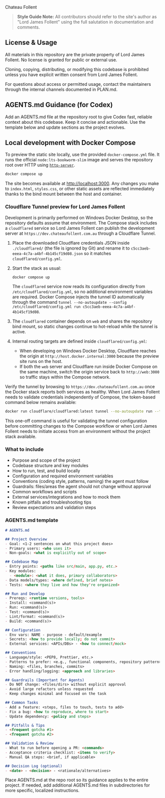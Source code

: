 Chateau Follent

> **Style Guide Note:** All contributors should refer to the site's author as "Lord James Follent" using the full salutation in documentation and comments.

## License & Usage

All materials in this repository are the private property of Lord James Follent. No license is granted for public or external use.

Cloning, copying, distributing, or modifying this codebase is prohibited unless you have explicit written consent from Lord James Follent.

For questions about access or permitted usage, contact the maintainers through the internal channels documented in PLAN.md.

## AGENTS.md Guidance (for Codex)

Add an AGENTS.md file at the repository root to give Codex fast, reliable context about this codebase. Keep it concise and actionable. Use the template below and update sections as the project evolves.

## Local development with Docker Compose

To preview the static site locally, use the provided `docker-compose.yml` file. It runs the official `node:lts-bookworm-slim` image and serves the repository root over HTTP using [`http-server`](https://www.npmjs.com/package/http-server).

```bash
docker compose up
```

The site becomes available at [http://localhost:3000](http://localhost:3000). Any changes you make to `index.html`, `styles.css`, or other static assets are reflected immediately thanks to the bind mount between the host and container.

### Cloudflare Tunnel preview for Lord James Follent

Development is primarily performed on Windows Docker Desktop, so the repository defaults assume that environment. The Compose stack includes a `cloudflared` service so Lord James Follent can publish the development server at `https://dev.chateaufollent.com.au` through a Cloudflare Tunnel.

1. Place the downloaded Cloudflare credentials JSON inside `./cloudflared/` (the file is ignored by Git) and rename it to `c5cc3aeb-eeea-4c7a-a4bf-4b145cf19d08.json` so it matches `cloudflared/config.yml`.
2. Start the stack as usual:

   ```bash
   docker compose up
   ```

   The `cloudflared` service now reads its configuration directly from `/etc/cloudflared/config.yml`, so no additional environment variables are required.
   Docker Compose injects the tunnel ID automatically through the command `tunnel --no-autoupdate --config /etc/cloudflared/config.yml run c5cc3aeb-eeea-4c7a-a4bf-4b145cf19d08`.
3. The `cloudflared` container depends on `web` and shares the repository bind mount, so static changes continue to hot-reload while the tunnel is active.
4. Internal routing targets are defined inside `cloudflared/config.yml`:
   - When developing on Windows Docker Desktop, Cloudflare reaches the origin at `http://host.docker.internal:3000` because the preview site runs on the host.
   - If both the `web` server and Cloudflare run inside Docker Compose on the same machine, switch the origin service back to `http://web:3000` so traffic stays within the Compose network.

Verify the tunnel by browsing to `https://dev.chateaufollent.com.au` once the Docker stack reports both services as healthy. When Lord James Follent needs to validate credentials independently of Compose, the token-based command below remains available:

```bash
docker run cloudflare/cloudflared:latest tunnel --no-autoupdate run --token eyJhIjoiYjgyYjViNTUxMDI5ODM1YWM0YWE3MDZiZmQ4YWUzZmYiLCJ0IjoiYzVjYzNhZWItZWVlYS00YzdhLWE0YmYtNGIxNDVjZjE5ZDA4IiwicyI6Ik1qSXdOV1E1TURBdE1XVmtNeTAwWkdRd0xUZ3dNRFF0T1RGaE1UVXdaR1JoWW1NeCJ9
```

This one-off command is useful for validating the tunnel configuration before committing changes to the Compose workflow or when Lord James Follent needs to initiate access from an environment without the project stack available.

### What to include

- Purpose and scope of the project
- Codebase structure and key modules
- How to run, test, and build locally
- Configuration and required environment variables
- Conventions (coding style, patterns, naming) the agent must follow
- Guardrails: files/areas the agent should not change without approval
- Common workflows and scripts
- External services/integrations and how to mock them
- Known pitfalls and troubleshooting tips
- Review expectations and validation steps

### AGENTS.md template

```md
# AGENTS.md

## Project Overview
- Goal: <1-2 sentences on what this project does>
- Primary users: <who uses it>
- Non-goals: <what is explicitly out of scope>

## Codebase Map
- Entry points: <paths like src/main, app.py, etc.>
- Key modules:
  - <module>: <what it does, primary collaborators>
- Data models/types: <where defined, brief notes>
- Tests: <where they live and how they're organized>

## Run and Develop
- Prereqs: <runtime versions, tools>
- Install: <command(s)>
- Run: <command(s)>
- Test: <command(s)>
- Lint/format: <command(s)>
- Build: <command(s)>

## Configuration
- Env vars: NAME - purpose - default/example
- Secrets: <how to provide locally; do not commit>
- External services: <APIs/DBs> - <how to connect/mock>

## Conventions
- Language/style: <PEP8, Prettier, etc.>
- Patterns to prefer: <e.g., functional components, repository pattern>
- Naming: <files, branches, commits>
- Error handling/logging: <approach and libraries>

## Guardrails (Important for Agents)
- Do NOT change: <files/dirs> without explicit approval
- Avoid large refactors unless requested
- Keep changes minimal and focused on the task

## Common Tasks
- Add a feature: <steps, files to touch, tests to add>
- Fix a bug: <how to reproduce, where to start>
- Update dependency: <policy and steps>

## Pitfalls & Tips
- <frequent gotcha #1>
- <frequent gotcha #2>

## Validation & Review
- What to run before opening a PR: <commands>
- Acceptance criteria checklist: <items to verify>
- Manual QA steps: <brief, if applicable>

## Decision Log (optional)
- <date> - <decision> - <rationale/alternatives>
```

Place AGENTS.md at the repo root so its guidance applies to the entire project. If needed, add additional AGENTS.md files in subdirectories for more specific, localized instructions.
